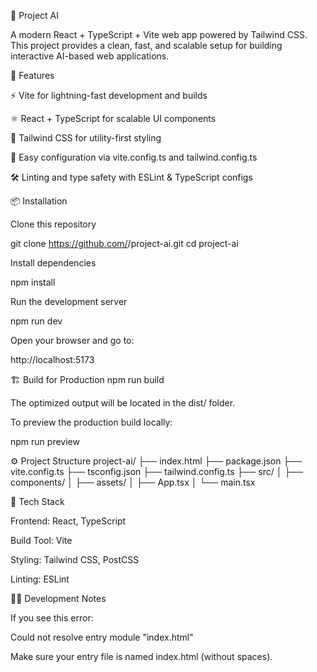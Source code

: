 🧠 Project AI

A modern React + TypeScript + Vite web app powered by Tailwind CSS.
This project provides a clean, fast, and scalable setup for building interactive AI-based web applications.

🚀 Features

⚡️ Vite for lightning-fast development and builds

⚛️ React + TypeScript for scalable UI components

🎨 Tailwind CSS for utility-first styling

🧩 Easy configuration via vite.config.ts and tailwind.config.ts

🛠 Linting and type safety with ESLint & TypeScript configs

📦 Installation

Clone this repository

git clone https://github.com/<your-username>/project-ai.git
cd project-ai


Install dependencies

npm install


Run the development server

npm run dev


Open your browser and go to:

http://localhost:5173

🏗 Build for Production
npm run build


The optimized output will be located in the dist/ folder.

To preview the production build locally:

npm run preview

⚙️ Project Structure
project-ai/
├── index.html
├── package.json
├── vite.config.ts
├── tsconfig.json
├── tailwind.config.ts
├── src/
│   ├── components/
│   ├── assets/
│   ├── App.tsx
│   └── main.tsx

🧰 Tech Stack

Frontend: React, TypeScript

Build Tool: Vite

Styling: Tailwind CSS, PostCSS

Linting: ESLint

🧑‍💻 Development Notes

If you see this error:

Could not resolve entry module "index.html"


Make sure your entry file is named index.html (without spaces).
